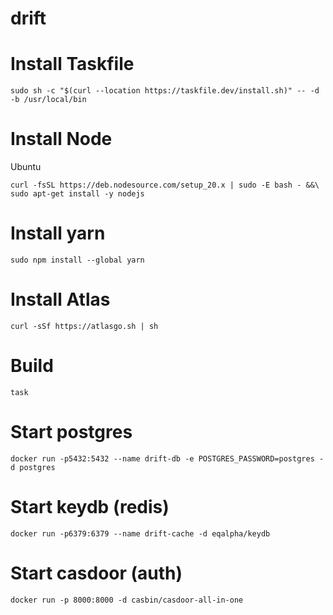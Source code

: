 # drift

# Install Taskfile
```
sudo sh -c "$(curl --location https://taskfile.dev/install.sh)" -- -d -b /usr/local/bin
```

# Install Node

Ubuntu
```
curl -fsSL https://deb.nodesource.com/setup_20.x | sudo -E bash - &&\
sudo apt-get install -y nodejs
```

# Install yarn

```
sudo npm install --global yarn
```

# Install Atlas
```
curl -sSf https://atlasgo.sh | sh
```

# Build 
```
task
```

# Start postgres
```
docker run -p5432:5432 --name drift-db -e POSTGRES_PASSWORD=postgres -d postgres
```

# Start keydb (redis)
```
docker run -p6379:6379 --name drift-cache -d eqalpha/keydb
```

# Start casdoor (auth)
```
docker run -p 8000:8000 -d casbin/casdoor-all-in-one
```
